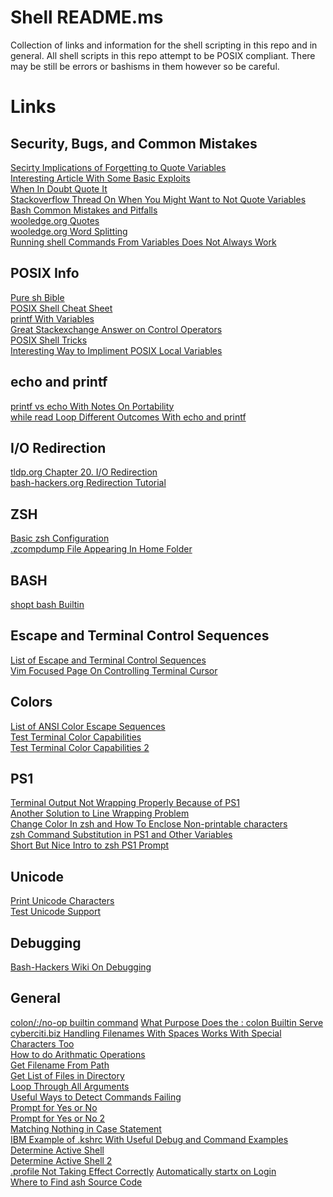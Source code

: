 # Shell README.ms
Collection of links and information for the shell scripting in this repo and in general.
All shell scripts in this repo attempt to be POSIX compliant.
There may be still be errors or bashisms in them however so be careful.

# Links

## Security, Bugs, and Common Mistakes
[Secirty Implications of Forgetting to Quote Variables](https://unix.stackexchange.com/questions/171346/security-implications-of-forgetting-to-quote-a-variable-in-bash-posix-shells)<br  />
[Interesting Article With Some Basic Exploits](https://www.linuxjournal.com/content/writing-secure-shell-scripts)<br  />
[When In Doubt Quote It](https://stackoverflow.com/questions/10067266/when-to-wrap-quotes-around-a-shell-variable)<br  />
[Stackoverflow Thread On When You Might Want to Not Quote Variables](https://stackoverflow.com/questions/32674809/is-there-any-reason-not-to-quote-variables)<br  />
[Bash Common Mistakes and Pitfalls](https://mywiki.wooledge.org/BashPitfalls)<br  />
[wooledge.org Quotes](https://mywiki.wooledge.org/Quotes)<br  />
[wooledge.org Word Splitting](https://mywiki.wooledge.org/WordSplitting)<br  />
[Running shell Commands From Variables Does Not Always Work](https://stackoverflow.com/questions/28580226/run-a-shell-command-from-a-variable-in-a-shell-script)<br  />

## POSIX Info
[Pure sh Bible](https://github.com/dylanaraps/pure-sh-bible/blob/master/README.md)<br  />
[POSIX Shell Cheat Sheet](https://steinbaugh.com/posts/posix.html)<br  />
[printf With Variables](https://github.com/koalaman/shellcheck/wiki/SC2059)<br  />
[Great Stackexchange Answer on Control Operators](https://unix.stackexchange.com/questions/159513/what-are-the-shells-control-and-redirection-operators/159514#159514)<br  />
[POSIX Shell Tricks](https://www.etalabs.net/sh_tricks.html)<br  />
[Interesting Way to Impliment POSIX Local Variables](https://stackoverflow.com/questions/18597697/posix-compliant-way-to-scope-variables-to-a-function-in-a-shell-script)<br  />

## echo and printf
[printf vs echo With Notes On Portability](https://askubuntu.com/questions/467747/which-is-better-printf-or-echo/467756#467756)<br  />
[while read Loop Different Outcomes With echo and printf](https://askubuntu.com/questions/938594/using-while-read-echo-and-printf-get-different-outcomes)<br  />

## I/O Redirection
[tldp.org Chapter 20. I/O Redirection](https://tldp.org/LDP/abs/html/io-redirection.html)<br  />
[bash-hackers.org Redirection Tutorial](https://wiki.bash-hackers.org/howto/redirection_tutorial)<br  />

## ZSH
[Basic zsh Configuration](https://thevaluable.dev/zsh-install-configure-mouseless/)<br  />
[.zcompdump File Appearing In Home Folder](https://stackoverflow.com/questions/62931101/i-have-multiple-files-of-zcompdump-why-do-i-have-multiple-files-of-these)<br  />

## BASH
[shopt bash Builtin](https://www.computerhope.com/unix/bash/shopt.htm)<br  />

## Escape and Terminal Control Sequences
[List of Escape and Terminal Control Sequences](https://www2.ccs.neu.edu/research/gpc/VonaUtils/vona/terminal/vtansi.htm)<br  />
[Vim Focused Page On Controlling Terminal Cursor](https://ttssh2.osdn.jp/manual/4/en/usage/tips/vim.html)<br  />

## Colors
[List of ANSI Color Escape Sequences](https://stackoverflow.com/questions/4842424/list-of-ansi-color-escape-sequences)<br  />
[Test Terminal Color Capabilities](https://github.com/termstandard/colors)<br  />
[Test Terminal Color Capabilities 2](https://unix.stackexchange.com/questions/450365/check-if-terminal-supports-24-bit-true-color)<br  />

## PS1
[Terminal Output Not Wrapping Properly Because of PS1](https://unix.stackexchange.com/questions/105958/terminal-prompt-not-wrapping-correctly)<br  />
[Another Solution to Line Wrapping Problem](https://stackoverflow.com/questions/24839271/bash-ps1-line-wrap-issue-with-non-printing-characters-from-an-external-command)<br  />
[Change Color In zsh and How To Enclose Non-printable characters](https://stackoverflow.com/questions/689765/how-can-i-change-the-color-of-my-prompt-in-zsh-different-from-normal-text)<br  />
[zsh Command Substitution in PS1 and Other Variables](https://superuser.com/questions/142099/get-function-into-ps1-zsh)<br  />
[Short But Nice Intro to zsh PS1 Prompt](https://voracious.dev/a-guide-to-customizing-the-zsh-shell-prompt)<br  />

## Unicode
[Print Unicode Characters](https://stackoverflow.com/questions/602912/how-do-you-echo-a-4-digit-unicode-character-in-bash)<br  />
[Test Unicode Support](https://unix.stackexchange.com/questions/184345/detect-how-much-of-unicode-my-terminal-supports-even-through-screen)<br  />

## Debugging
[Bash-Hackers Wiki On Debugging](https://wiki.bash-hackers.org/scripting/debuggingtips)<br  />

## General
[colon/:/no-op builtin command](https://stackoverflow.com/questions/12404661/what-is-the-use-case-of-noop-in-bash)
[What Purpose Does the : colon Builtin Serve](https://unix.stackexchange.com/questions/31673/what-purpose-does-the-colon-builtin-serve)
[cyberciti.biz Handling Filenames With Spaces Works With Special Characters Too](https://www.cyberciti.biz/tips/handling-filenames-with-spaces-in-bash.html)<br  />
[How to do Arithmatic Operations](https://bash.cyberciti.biz/guide/Perform_arithmetic_operations)<br  />
[Get Filename From Path](https://stackoverflow.com/questions/3362920/get-just-the-filename-from-a-path-in-a-bash-script)<br  />
[Get List of Files in Directory](https://stackoverflow.com/questions/2437452/how-to-get-the-list-of-files-in-a-directory-in-a-shell-script)<br  />
[Loop Through All Arguments](https://unix.stackexchange.com/questions/79343/how-to-loop-through-arguments-in-a-bash-script)<br  />
[Useful Ways to Detect Commands Failing](https://stackoverflow.com/questions/13793836/how-to-detect-if-a-git-clone-failed-in-a-bash-script)<br  />
[Prompt for Yes or No](https://stackoverflow.com/questions/226703/how-do-i-prompt-for-yes-no-cancel-input-in-a-linux-shell-script)<br  />
[Prompt for Yes or No 2](https://stackoverflow.com/questions/29436275/how-to-prompt-for-yes-or-no-in-bash)<br  />
[Matching Nothing in Case Statement](https://stackoverflow.com/questions/17575392/how-do-i-test-for-an-empty-string-in-a-bash-case-statement)<br  />
[IBM Example of .kshrc With Useful Debug and Command Examples](https://www.ibm.com/docs/en/aix/7.1?topic=files-kshrc-file)<br  />
[Determine Active Shell](https://stackoverflow.com/questions/3327013/how-to-determine-the-current-shell-im-working-on)<br  />
[Determine Active Shell 2](https://unix.stackexchange.com/questions/71121/determine-shell-in-script-during-runtime)<br  />
[.profile Not Taking Effect Correctly](https://nanxiao.me/en/why-doesnt-profile-take-effect-in-arch-linux/)
[Automatically startx on Login](https://wiki.archlinux.org/title/Xinit#Autostart_X_at_login)<br  />
[Where to Find ash Source Code](https://unix.stackexchange.com/questions/276477/where-to-find-the-source-code-for-the-almquist-shell)<br  />
